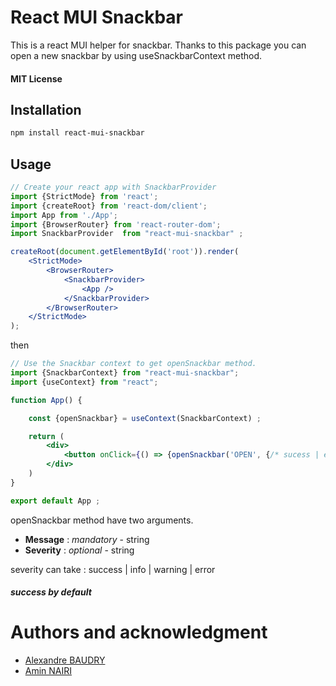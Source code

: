 # React MUI Snackbar
This is a react MUI helper for snackbar. Thanks to this package you can open a new 
snackbar by using useSnackbarContext method.
#### MIT License
## Installation
```bash
npm install react-mui-snackbar
```

## Usage 

```jsx
// Create your react app with SnackbarProvider
import {StrictMode} from 'react';
import {createRoot} from 'react-dom/client';
import App from './App';
import {BrowserRouter} from 'react-router-dom';
import SnackbarProvider  from "react-mui-snackbar" ;

createRoot(document.getElementById('root')).render(
    <StrictMode>
        <BrowserRouter>
            <SnackbarProvider>
                <App />
            </SnackbarProvider>
        </BrowserRouter>
    </StrictMode>
);

```
then
```jsx
// Use the Snackbar context to get openSnackbar method. 
import {SnackbarContext} from "react-mui-snackbar";
import {useContext} from "react";

function App() {

    const {openSnackbar} = useContext(SnackbarContext) ;

    return (
        <div>
            <button onClick={() => {openSnackbar('OPEN', {/* sucess | error | warning | info => success by default*/})}}>open snackbar</button> 
        </div>
    )
}

export default App ;
```
openSnackbar method have two arguments. 
 - **Message** : *mandatory*   - string
 - **Severity** : *optional*   - string

severity can take : success | info | warning | error 
##### success by default

# Authors and acknowledgment
 - [Alexandre BAUDRY](https://github.com/Alexandrebdry)
 - [Amin NAIRI](https://github.com/aminnairi)